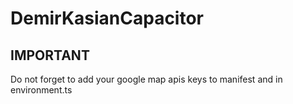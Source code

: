 # DemirKasianCapacitor

## IMPORTANT

Do not forget to add your google map apis keys to manifest and in environment.ts
